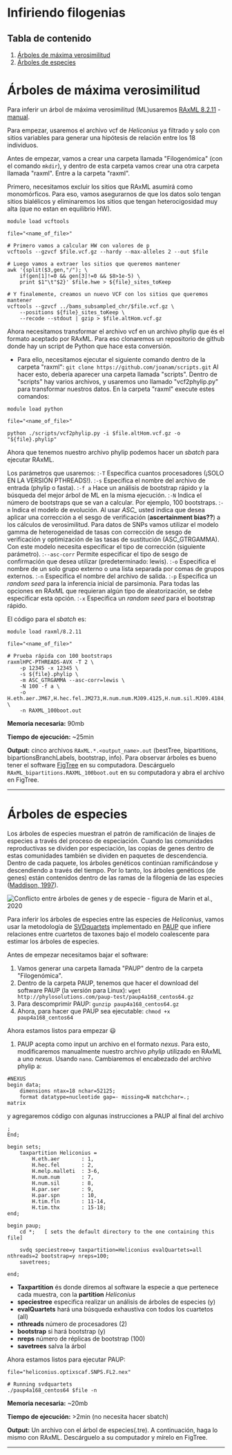 # Infiriendo filogenias

## Tabla de contenido

1. [Árboles de máxima verosimilitud](#raxml)
2. [Árboles de especies](#esp)

# Árboles de máxima verosimilitud <a name = "raxml"></a>

Para inferir un árbol de máxima verosimilitud (ML)usaremos [RAxML 8.2.11](https://cme.h-its.org/exelixis/web/software/raxml/) - [manual](https://cme.h-its.org/exelixis/resource/download/NewManual.pdf).

Para empezar, usaremos el archivo vcf de *Heliconius* ya filtrado y solo con sitios variables para generar una hipótesis de relación entre los 18 individuos. 

Antes de empezar, vamos a crear una carpeta llamada "Filogenómica" (con el comando `mkdir`), y dentro de esta carpeta vamos crear una otra carpeta llamada "raxml". Entre a la carpeta "raxml".

Primero, necesitamos excluir los sitios que RAxML asumirá como monomórficos. Para eso, vamos asegurarnos de que los datos solo tengan sitios bialélicos y eliminaremos los sitios que tengan heterocigosidad muy alta (que no estan en equilibrio HW). 

```
module load vcftools

file="<name_of_file>"

# Primero vamos a calcular HW con valores de p
vcftools --gzvcf $file.vcf.gz --hardy --max-alleles 2 --out $file

# Luego vamos a extraer los sitios que queremos mantener
awk '{split($3,gen,"/"); \
	if(gen[1]!=0 && gen[3]!=0 && $8>1e-5) \
	print $1"\t"$2}' $file.hwe > ${file}_sites_toKeep

# Y finalemente, creamos un nuevo VCF con los sitios que queremos mantener
vcftools --gzvcf ../bams_subsampled_chr/$file.vcf.gz \
	--positions ${file}_sites_toKeep \
	--recode --stdout | gzip > $file.altHom.vcf.gz
```

Ahora necesitamos transformar el archivo vcf en un archivo phylip que és el formato aceptado por RAxML. Para eso clonaremos un repositorio de github donde hay un script de Python que hace esta conversión. 
- Para ello, necesitamos ejecutar el siguiente comando dentro de la carpeta "raxml":
`git clone https://github.com/joanam/scripts.git`
Al hacer esto, debería aparecer una carpeta llamada "scripts". Dentro de "scripts" hay varios archivos, y usaremos uno llamado "vcf2phylip.py" para transformar nuestros datos. En la carpeta "raxml" execute estes comandos:

```
module load python

file="<name_of_file>"

python ./scripts/vcf2phylip.py -i $file.altHom.vcf.gz -o "${file}.phylip"
```

Ahora que tenemos nuestro archivo phylip podemos hacer un *sbatch* para ejecutar RAxML. 

Los parámetros que usaremos: 
:`-T` Especifica cuantos procesadores (¡SOLO EN LA VERSIÓN PTHREADS!).
:`-s` Especifica el nombre del archivo de entrada (phylip o fasta).
:`-f a` Hace un análisis de bootstrap rápido y la búsqueda del mejor árbol de ML en la misma ejecución.
:`-N` Indica el número de bootstraps que se van a calcular. Por ejemplo, 100 bootstraps.
:`- m` Indica el modelo de evolución. Al usar *ASC_* usted indica que desea aplicar una corrección a el sesgo de verificación (**ascertainment bias??**) a los cálculos de verosimilitud. Para datos de SNPs vamos utilizar el modelo gamma de heterogeneidad de tasas con corrección de sesgo de verificación y optimización de las tasas de sustitución (ASC_GTRGAMMA). Con este modelo necesita especificar el tipo de corrección (siguiente parámetro).
:`--asc-corr` Permite especificar el tipo de sesgo de confirmación que desea utilizar (predeterminado: lewis).
:`-o` Especifica el nombre de un solo grupo externo o una lista separada por comas de
grupos externos.
:`-n` Especifica el nombre del archivo de salida.
:`-p` Especifica un *random seed* para la inferencia inicial de parsimonia. Para todas las opciones en RAxML que requieran algún tipo de aleatorización, se debe especificar esta opción.
:`-x` Especifica un *random seed* para el bootstrap rápido.

El código para el *sbatch* es:
```
module load raxml/8.2.11

file="<name_of_file>"

# Prueba rápida con 100 bootstraps
raxmlHPC-PTHREADS-AVX -T 2 \
	-p 12345 -x 12345 \
	-s ${file}.phylip \
	-m ASC_GTRGAMMA --asc-corr=lewis \
	-N 100 -f a \
	-o H.eth.aer.JM67,H.hec.fel.JM273,H.num.num.MJ09.4125,H.num.sil.MJ09.4184,H.par.ser.JM202,H.par.spn.JM371 \
	-n RAXML_100boot.out
```

**Memoria necesaria:** 90mb

**Tiempo de ejecución:** ~25min

**Output:** cinco archivos `RAxML.*.<output_name>.out` (bestTree, bipartitions, bipartionsBranchLabels, bootstrap, info).
Para observar árboles es bueno tener el software [FigTree](http://tree.bio.ed.ac.uk/software/figtree/) en su computadora.
Descárguelo `RAxML_bipartitions.RAXML_100boot.out` en su computadora y abra el archivo en FigTree.

----

# Árboles de especies <a name = "esp"></a>

Los árboles de especies muestran el patrón de ramificación de linajes de especies a través del proceso de especiación. Cuando las comunidades reproductivas se dividen por especiación, las copias de genes dentro de estas comunidades también se dividen en paquetes de descendencia. Dentro de cada paquete, los árboles genéticos continúan ramificándose y descendiendo a través del tiempo. Por lo tanto, los árboles genéticos (de genes) están contenidos dentro de las ramas de la filogenia de las especies ([Maddison, 1997](https://academic.oup.com/sysbio/article/46/3/523/1651369)).

![Conflicto entre árboles de genes y de especie - figura de [Marin et al., 2020](https://onlinelibrary.wiley.com/doi/epdf/10.1111/jeb.13677)](./Imagenes/speciesTree.jpg)

Para inferir los árboles de especies entre las especies de *Heliconius*, vamos usar la metodología de [SVDquartets](https://academic.oup.com/bioinformatics/article/30/23/3317/206559?login=true) implementado en [PAUP](https://paup.phylosolutions.com/) que infiere relaciones entre cuartetos de taxones bajo el modelo coalescente para estimar los árboles de especies.

Antes de empezar necesitamos bajar el software:
1. Vamos generar una carpeta llamada "PAUP" dentro de la carpeta "Filogenómica". 
2. Dentro de la carpeta PAUP, tenemos que hacer el download del software PAUP (la versión para Linux): 
`wget http://phylosolutions.com/paup-test/paup4a168_centos64.gz`
3. Para descomprimir PAUP:
`gunzip paup4a168_centos64.gz`
4. Ahora, para hacer que PAUP sea ejecutable:
`chmod +x paup4a168_centos64`

Ahora estamos listos para empezar 😃
1. PAUP acepta como input un archivo en el formato *nexus*. Para esto, modificaremos manualmente nuestro archivo *phylip* utilizado en RAxML a uno *nexus*. Usando `nano`. Cambiaremos el encabezado del archivo phylip a:
```
#NEXUS
begin data;
	dimensions ntax=18 nchar=52125;
	format datatype=nucleotide gap=- missing=N matchchar=.;
matrix
```
y agregaremos código con algunas instrucciones a PAUP al final del archivo 
```
;
End;

begin sets;
	taxpartition Heliconius =
		H.eth.aer       : 1,
		H.hec.fel       : 2,
		H.melp.malleti  : 3-6,
		H.num.num       : 7,
		H.num.sil       : 8,
		H.par.ser       : 9,
		H.par.spn       : 10,
		H.tim.fln       : 11-14,
		H.tim.thx       : 15-18;
end;

begin paup;
	cd *;	[ sets the default directory to the one containing this file]

	svdq speciestree=y taxpartition=Heliconius evalQuartets=all nthreads=2 bootstrap=y nreps=100;
	savetrees;

end;
```

- **Taxpartition** és donde diremos al software la especie a que pertenece cada muestra, con la **partition** *Heliconius*
- **speciestree** especifica realizar un análisis de árboles de especies (y)
- **evalQuartets** hará una búsqueda exhaustiva con todos los cuartetos (all)
- **nthreads**  número de procesadores (2)
- **bootstrap** si hará bootstrap (y)
- **nreps** número de réplicas de bootstrap (100)
- **savetrees** salva la árbol

Ahora estamos listos para ejecutar PAUP:
```
file="heliconius.optixscaf.SNPS.FL2.nex"

# Running svdquartets
./paup4a168_centos64 $file -n
```
**Memoria necesaria:** ~20mb

**Tiempo de ejecución:** >2min (no necesita hacer sbatch)

**Output:** Un archivo con el árbol de especies(.tre). A continuación, haga lo mismo con RAxML. Descárguelo a su computador y mírelo en FigTree.

---
